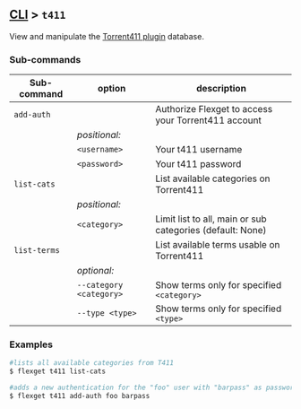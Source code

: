 ## [CLI](/CLI) > `t411`
View and manipulate the [Torrent411 plugin](/Plugins/t411) database.

### Sub-commands
| Sub-command | option | description |
| --- | --- | --- |
|  `add-auth` || Authorize Flexget to access your Torrent411 account |
|| *positional:* ||
|| `<username>` | Your t411 username |
|| `<password>` | Your t411 password |
|  `list-cats` || List available categories on Torrent411 |
|| *positional:* ||
|| `<category>` | Limit list to all, main or sub categories (default: None)
|  `list-terms` || List available terms usable on Torrent411 |
|| *optional:* ||
|| `--category <category>` | Show terms only for specified `<category>` |
|| `--type <type>` | Show terms only for specified `<type>` |


### Examples
```bash
#lists all available categories from T411
$ flexget t411 list-cats

#adds a new authentication for the "foo" user with "barpass" as password
$ flexget t411 add-auth foo barpass
```